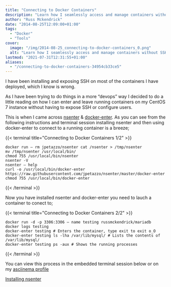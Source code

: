 ```yaml
---
title: "Connecting to Docker Containers"
description: "Learn how I seamlessly access and manage containers without SSH using nsenter and docker-enter on CentOS 7, making DevOps simpler."
author: "Russ Mckendrick"
date: "2014-08-25T12:09:00+01:00"
tags:
  - "Docker"
  - "Tools"
cover:
  image: "/img/2014-08-25_connecting-to-docker-containers_0.png"
  alt: "Learn how I seamlessly access and manage containers without SSH using nsenter and docker-enter on CentOS 7, making DevOps simpler."
lastmod: "2021-07-31T12:31:55+01:00"
aliases:
  - "/connecting-to-docker-containers-34954cb33ce5"
---
```


I have been installing and exposing SSH on most of the containers I have deployed, which I know is wrong.

As I have been trying to do things in a more “devops” way I decided to do a little reading on how I can enter and leave running containers on my CentOS 7 instance without having to expose SSH or configure users.

This is when I came across [nsenter](https://github.com/jpetazzo/nsenter/) & [docker-enter](https://github.com/jpetazzo/nsenter/blob/master/docker-enter). As you can see from the following instructions and terminal session installing nsenter and then using docker-enter to connect to a running container is a breeze;

{{< terminal title="Connecting to Docker Containers 1/2" >}}
```
docker run — rm jpetazzo/nsenter cat /nsenter > /tmp/nsenter
mv /tmp/nsenter /usr/local/bin/
chmod 755 /usr/local/bin/nsenter
nsenter -V
nsenter — help
curl -o /usr/local/bin/docker-enter https://raw.githubusercontent.com/jpetazzo/nsenter/master/docker-enter 
chmod 755 /usr/local/bin/docker-enter
```
{{< /terminal >}}

Now you have installed nsenter and docker-enter you need to lauch a container to conect to;

{{< terminal title="Connecting to Docker Containers 2/2" >}}
```
docker run -d -p 3306:3306 — name testing russmckendrick/mariadb
docker logs testing
docker-enter testing # Enters the container, type exit to exit o_O
docker-enter testing ls -lha /var/lib/mysql/ # Lists the contents of /var/lib/mysql/
docker-enter testing ps -aux # Shows the running processes
```
{{< /terminal >}}

You can view this process in the embedded terminal session below or on my [asciinema profile](https://asciinema.org/a/11696)

[Installing nsenter](https://asciinema.org/a/11696 "https://asciinema.org/a/11696")
